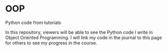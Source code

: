 # OOP
Python code from tutorials


In this repository, viewers will be able to see the Python code I write in Object Oriented Programming. I will link my code in the journal to this page for others to see my progress in the course. 
